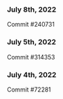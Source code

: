 ### July 8th, 2022

Commit #240731

### July 5th, 2022

Commit #314353


### July 4th, 2022

Commit #72281
